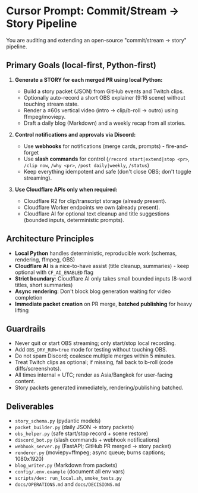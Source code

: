 # Cursor Prompt: Commit/Stream → Story Pipeline

You are auditing and extending an open-source "commit/stream → story" pipeline.

## Primary Goals (local-first, Python-first)

1) **Generate a STORY for each merged PR using local Python:**
   - Build a story packet (JSON) from GitHub events and Twitch clips.
   - Optionally auto-record a short OBS explainer (9:16 scene) without touching stream state.
   - Render a ≤60s vertical video (intro → clip/b-roll → outro) using ffmpeg/moviepy.
   - Draft a daily blog (Markdown) and a weekly recap from all stories.

2) **Control notifications and approvals via Discord:**
   - Use **webhooks** for notifications (merge cards, prompts) - fire-and-forget
   - Use **slash commands** for control (`/record start|extend|stop <pr>`, `/clip now`, `/why <pr>`, `/post daily|weekly`, `/status`)
   - Keep everything idempotent and safe (don't close OBS; don't toggle streaming).

3) **Use Cloudflare APIs only when required:**
   - Cloudflare R2 for clip/transcript storage (already present).
   - Cloudflare Worker endpoints we own (already present).
   - Cloudflare AI for optional text cleanup and title suggestions (bounded inputs, deterministic prompts).

## Architecture Principles

- **Local Python** handles deterministic, reproducible work (schemas, rendering, ffmpeg, OBS)
- **Cloudflare AI** is a nice-to-have assist (title cleanup, summaries) - keep optional with `CF_AI_ENABLED` flag
- **Strict boundary**: Cloudflare AI only takes small bounded inputs (8-word titles, short summaries)
- **Async rendering**: Don't block blog generation waiting for video completion
- **Immediate packet creation** on PR merge, **batched publishing** for heavy lifting

## Guardrails

- Never quit or start OBS streaming; only start/stop local recording.
- Add `OBS_DRY_RUN=true` mode for testing without touching OBS.
- Do not spam Discord; coalesce multiple merges within 5 minutes.
- Treat Twitch clips as optional; if missing, fall back to b-roll (code diffs/screenshots).
- All times internal = UTC; render as Asia/Bangkok for user-facing content.
- Story packets generated immediately, rendering/publishing batched.

## Deliverables

- `story_schema.py` (pydantic models)
- `packet_builder.py` (daily JSON → story packets)
- `obs_helper.py` (safe start/stop record + scene restore)
- `discord_bot.py` (slash commands + webhook notifications)
- `webhook_server.py` (FastAPI; GitHub PR merged → story packet)
- `renderer.py` (moviepy+ffmpeg; async queue; burns captions; 1080x1920)
- `blog_writer.py` (Markdown from packets)
- `config/.env.example` (document all env vars)
- `scripts/dev: run_local.sh`, `smoke_tests.py`
- `docs/OPERATIONS.md` and `docs/DECISIONS.md`
